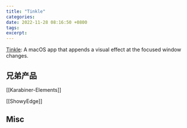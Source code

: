 ```yaml
---
title: "Tinkle"
categories: 
date: 2022-11-28 08:16:50 +0800
tags: 
excerpt: 
---
```


[Tinkle](https://tinkle.pqrs.org/): A macOS app that appends a visual effect at the focused window changes.



## 兄弟产品

[[Karabiner-Elements]]

[[ShowyEdge]]


## Misc


